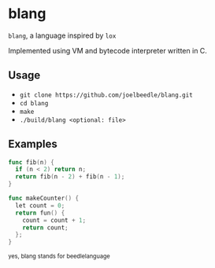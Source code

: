 # blang

`blang`, a language inspired by `lox`

Implemented using VM and bytecode interpreter written in C.

## Usage

- `git clone https://github.com/joelbeedle/blang.git`
- `cd blang`
- `make`
- `./build/blang <optional: file>`

## Examples

```go
func fib(n) {
  if (n < 2) return n;
  return fib(n - 2) + fib(n - 1);
}
```

```go
func makeCounter() {
  let count = 0;
  return fun() {
    count = count + 1;
    return count;
  };
}
```

<sub>yes, blang stands for beedlelanguage</sub>
